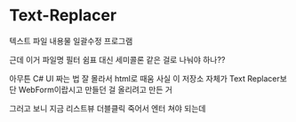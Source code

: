 # Text-Replacer

텍스트 파일 내용물 일괄수정 프로그램

근데 이거 파일명 필터 쉼표 대신 세미콜론 같은 걸로 나눠야 하나??

아무튼 C# UI 짜는 법 잘 몰라서 html로 때움
사실 이 저장소 자체가 Text Replacer보단 WebForm이랍시고 만들던 걸 올리려고 만든 거

그러고 보니 지금 리스트뷰 더블클릭 죽어서 엔터 쳐야 되는데
